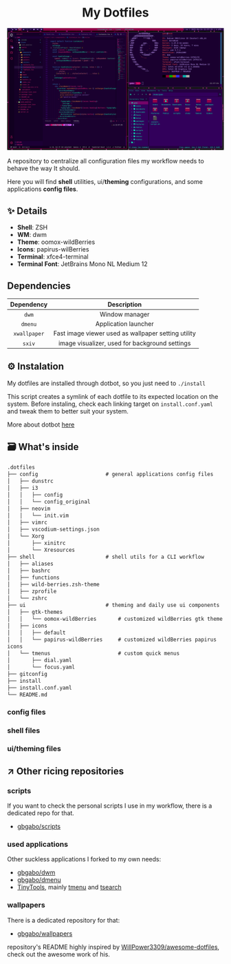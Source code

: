 <div align="center">
    <h1>My Dotfiles</h1>
</div>

![](screenshot.jpg)

A repository to centralize all configuration files my workflow needs to behave the way It should.

Here you will find **shell** utilities, ui/**theming** configurations, and some applications **config files**.

## ✨ Details

- **Shell**: ZSH
- **WM**: dwm
- **Theme**: oomox-wildBerries
- **Icons**: papirus-wilBerries
- **Terminal**: xfce4-terminal
- **Terminal Font**: JetBrains Mono NL Medium 12

<a name="dependencies"></a>

## Dependencies

|  Dependency  |                     Description                     |
| :----------: | :-------------------------------------------------: |
|    `dwm`     |                   Window manager                    |
|   `dmenu`    |                Application launcher                 |
| `xwallpaper` | Fast image viewer used as wallpaper setting utility |
|    `sxiv`    |   image visualizer, used for background settings    |

## ⚙️ Instalation

My dotfiles are installed through dotbot, so you just need to `./install`

This script creates a symlink of each dotfile to its expected location on the system. Before instaling, check each linking target on `install.conf.yaml` and tweak them to better suit your system.

More about dotbot [here](https://github.com/anishathalye/dotbot)

## 🗃️ What's inside

```
.dotfiles
├── config                      # general applications config files
│   ├── dunstrc
│   ├── i3
│   │   ├── config
│   │   └── config_original
│   ├── neovim
│   │   └── init.vim
│   ├── vimrc
│   ├── vscodium-settings.json
│   └── Xorg
│       ├── xinitrc
│       └── Xresources
├── shell                       # shell utils for a CLI workflow
│   ├── aliases
│   ├── bashrc
│   ├── functions
│   ├── wild-berries.zsh-theme
│   ├── zprofile
│   └── zshrc
├── ui                          # theming and daily use ui components
│   ├── gtk-themes
│   │   └── oomox-wildBerries       # customized wildBerries gtk theme
│   ├── icons
│   │   ├── default
│   │   └── papirus-wildBerries     # customized wildBerries papirus icons
│   └── tmenus                      # custom quick menus
│       ├── dial.yaml
│       └── focus.yaml
├── gitconfig
├── install
├── install.conf.yaml
└── README.md
```

### config files

### shell files

### ui/theming files

## ↗️ Other ricing repositories

### scripts

If you want to check the personal scripts I use in my workflow, there is a dedicated repo for that.

- [gbgabo/scripts](https://github.com/gbgabo/scripts)

### used applications

Other suckless applications I forked to my own needs:

- [gbgabo/dwm](https://github.com/gbgabo/dwm)
- [gbgabo/dmenu](https://github.com/gbgabo/dmenu)
- [TinyTools](https://github.com/TinyToolSH), mainly [tmenu](https://github.com/TinyToolSH/tmenu) and [tsearch](https://github.com/TinyToolSH/tsearch)

### wallpapers

There is a dedicated repository for that:

- [gbgabo/wallpapers](https://github.com/gbgabo/wallpapers)

repository's README highly inspired by [WillPower3309/awesome-dotfiles](https://github.com/WillPower3309/awesome-dotfiles), check out the awesome work of his.
